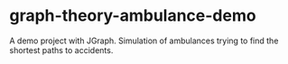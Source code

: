 # graph-theory-ambulance-demo
A demo project with JGraph. Simulation of ambulances trying to find the shortest paths to accidents.
